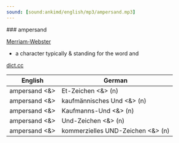 ```yaml
---
sound: [sound:ankimd/english/mp3/ampersand.mp3]
---
```


\### ampersand

[Merriam-Webster](https://www.merriam-webster.com/dictionary/ampersand)

- a character typically & standing for the word and

[dict.cc](https://www.dict.cc/ampersand)

| English        | German       |
| -------------- | ------------ |
| ampersand <&> | Et-Zeichen <&> (n) |
| ampersand <&> | kaufmännisches Und <&> (n) |
| ampersand <&> | Kaufmanns-Und <&> (n) |
| ampersand <&> | Und-Zeichen <&> (n) |
| ampersand <&> | kommerzielles UND-Zeichen <&> (n) |
